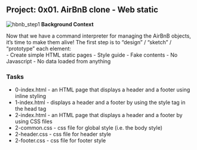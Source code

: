 
## Project: 0x01. AirBnB clone - Web static
![hbnb_step1](https://user-images.githubusercontent.com/111014832/219917373-6e16fe40-81f0-44f0-b87a-9080c132a037.png)
**Background Context**

Now that we have a command interpreter for managing the AirBnB objects,  
it’s time to make them alive! The first step is to “design” / “sketch” / “prototype” each element:  
	- Create simple HTML static pages
	- Style guide
	- Fake contents
	- No Javascript
	- No data loaded from anything
### Tasks
- 0-index.html - an HTML page that displays a header and a footer using inline styling
- 1-index.html - displays a header and a footer by using the style tag in the head tag
- 2-index.html - an HTML page that displays a header and a footer by using CSS files
- 2-common.css - css file for global style (i.e. the body style)
- 2-header.css - css file for header style 
- 2-footer.css - css file for footer style
